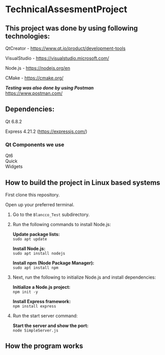 # TechnicalAssesmentProject

## This project was done by using following technologies:

 QtCreator - https://www.qt.io/product/development-tools
 
 VisualStudio - https://visualstudio.microsoft.com/
 
 Node.js - https://nodejs.org/en
 
 CMake - https://cmake.org/

***Testing was also done by using Postman*** <br>
https://www.postman.com/

## Dependencies:
 Qt 6.8.2
 
 Express 4.21.2 (https://expressjs.com/)

 ### Qt Components we use

 Qt6<br>
 Quick<br>
 Widgets<br>

## How to build the project in Linux based systems

First clone this repository.

Open up your preferred terminal.

1. Go to the `Blancco_Test` subdirectory.

2. Run the following commands to install Node.js:

   **Update package lists:**  
   `sudo apt update`<br>

   **Install Node.js:**  
   `sudo apt install nodejs`<br>

   **Install npm (Node Package Manager):**  
   `sudo apt install npm`<br>

4. Next, run the following to initialize Node.js and install dependencies:

   **Initialize a Node.js project:**  
   `npm init -y`<br>

   **Install Express framework:**  
   `npm install express`<br>

6. Run the start server command:

   **Start the server and show the port:**  
   `node SimpleServer.js`<br>

 ## How the program works
